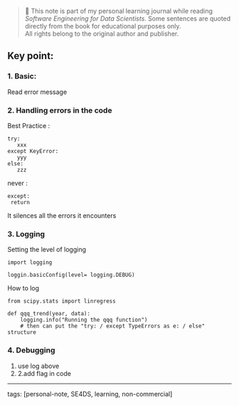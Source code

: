 > 📘 This note is part of my personal learning journal while reading *Software Engineering for Data Scientists*.
> Some sentences are quoted directly from the book for educational purposes only.  
> All rights belong to the original author and publisher.


## Key point:

### 1. Basic: 
 Read error message
   
### 2. Handling errors in the code
Best Practice :
   ```
   try:
      xxx
   except KeyError:
      yyy
   else:
      zzz
   ```

never :
    
   ```
   except:
    return
   ```

   It silences all the errors it encounters


### 3. Logging

Setting the level of logging

  ```
  import logging

  loggin.basicConfig(level= logging.DEBUG)
  ```

How to log

  ```
  from scipy.stats import linregress

  def qqq_trend(year, data):
      logging.info("Running the qqq function")
      # then can put the "try: / except TypeErrors as e: / else" structure
  ```

### 4. Debugging

1. use log above
2. 2.add flag in code


---
tags: [personal-note, SE4DS, learning, non-commercial]
